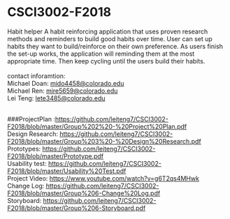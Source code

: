 # CSCI3002-F2018
Habit helper
A habit reinforcing application that uses proven research methods and reminders to build good habits over time. User can set up habits they want to build/reinforce on their own preference. As users finish the set-up works, the application will reminding them at the most appropriate time. Then keep cycling until the users build their habits.
<br />
<br />contact inforamtion:
<br />Michael Doan: mido4458@colorado.edu
<br />Michael Ren: mire5659@colorado.edu
<br />Lei Teng: lete3485@colorado.edu

<br /> ###ProjectPlan :https://github.com/leiteng7/CSCI3002-F2018/blob/master/Group%202%20-%20Project%20Plan.pdf
<br /> Design Research: https://github.com/leiteng7/CSCI3002-F2018/blob/master/Group%203%20-%20Design%20Research.pdf
<br /> Prototypes: https://github.com/leiteng7/CSCI3002-F2018/blob/master/Prototype.pdf
<br /> Usability test: https://github.com/leiteng7/CSCI3002-F2018/blob/master/Usability%20Test.pdf
<br /> Project Video: https://www.youtube.com/watch?v=g6T2qs4MHwk
<br /> Change Log: https://github.com/leiteng7/CSCI3002-F2018/blob/master/Group%206-Change%20Log.pdf
<br /> Storyboard: https://github.com/leiteng7/CSCI3002-F2018/blob/master/Group%206-Storyboard.pdf

